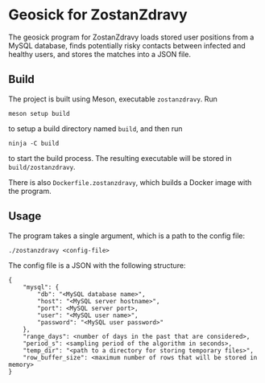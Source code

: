 # Geosick for ZostanZdravy

The geosick program for ZostanZdravy loads stored user positions from a MySQL
database, finds potentially risky contacts between infected and healthy users,
and stores the matches into a JSON file.

## Build

The project is built using Meson, executable `zostanzdravy`. Run

    meson setup build

to setup a build directory named `build`, and then run

    ninja -C build

to start the build process. The resulting executable will be stored in
`build/zostanzdravy`.

There is also `Dockerfile.zostanzdravy`, which builds a Docker image with the
program.

## Usage

The program takes a single argument, which is a path to the config file:

    ./zostanzdravy <config-file>

The config file is a JSON with the following structure:

    {
        "mysql": {
            "db": "<MySQL database name>",
            "host": "<MySQL server hostname>",
            "port": <MySQL server port>,
            "user": "<MySQL user name>",
            "password": "<MySQL user password>"
        },
        "range_days": <number of days in the past that are considered>,
        "period_s": <sampling period of the algorithm in seconds>,
        "temp_dir": "<path to a directory for storing temporary files>",
        "row_buffer_size": <maximum number of rows that will be stored in memory>
    }


